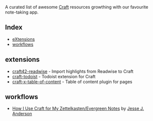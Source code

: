 A curated list of awesome [Craft](https://www.craft.do/) resources growthing with our favourite note-taking app.

## Index
- [eXtensions](#extensions)
- [workflows](#workflows)

## extensions

- [craft42-readwise](https://github.com/TfTHacker/craft42-readwise) - Import highlights from Readwise to Craft
- [craft-todoist](https://github.com/thomaszdxsn/craft-todoist) - Todoist extension for Craft
- [craft-x-table-of-content](https://github.com/itshxu/craft-x-table-of-content) - Table of content plugin for pages

## workflows

- [How I Use Craft for My Zettelkasten/Evergreen Notes](https://jessejanderson.com/posts/how-i-use-craft-for-my-zettelkasten-evergreen-notes) by [Jesse J. Anderson](https://jessejanderson.com/)
